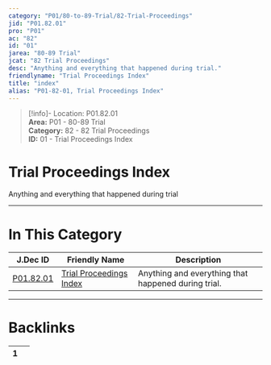 ```yaml
---  
category: "P01/80-to-89-Trial/82-Trial-Proceedings"  
jid: "P01.82.01"  
pro: "P01"  
ac: "82"  
id: "01"  
jarea: "80-89 Trial"  
jcat: "82 Trial Proceedings"  
desc: "Anything and everything that happened during trial."  
friendlyname: "Trial Proceedings Index"  
title: "index"  
alias: "P01-82-01, Trial Proceedings Index"  
---  
```

>[!info]- Location: P01.82.01  
>**Area:** P01 - 80-89 Trial  
>**Category:** 82 - 82 Trial Proceedings  
>**ID:** 01 - Trial Proceedings Index  
  
# Trial Proceedings Index  
  
Anything and everything that happened during trial  
   
  
  
---  
# In This Category  
  
| J.Dec ID                                                                       | Friendly Name                                                                                | Description                                         |  
| ------------------------------------------------------------------------------ | -------------------------------------------------------------------------------------------- | --------------------------------------------------- |  
| [P01.82.01](index.md) | [Trial Proceedings Index](index.md) | Anything and everything that happened during trial. |  
  
  
---  
# Backlinks  
<div><table class="dataview table-view-table"><thead class="table-view-thead"><tr class="table-view-tr-header"><th class="table-view-th"><span></span><span class="dataview small-text">1</span></th><th class="table-view-th"><span></span></th></tr></thead><tbody class="table-view-tbody"></tbody></table></div>